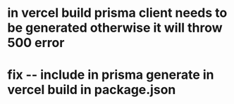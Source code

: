 # in vercel build prisma client needs to be generated otherwise it will throw 500 error

# fix -- include in prisma generate in vercel build in package.json
